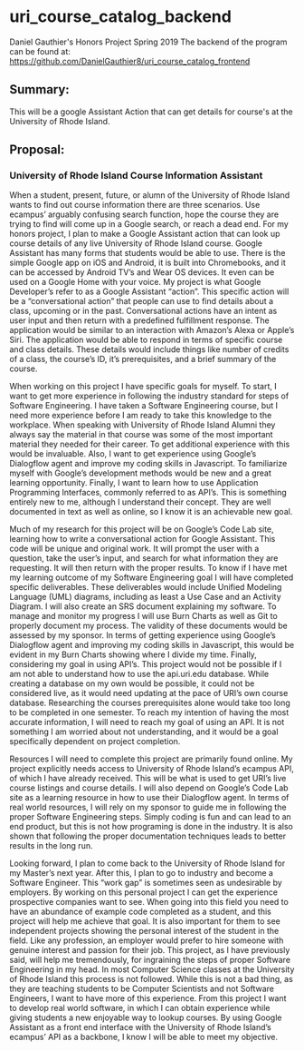 # uri_course_catalog_backend

Daniel Gauthier's Honors Project Spring 2019
The backend of the program can be found at:
https://github.com/DanielGauthier8/uri_course_catalog_frontend

## Summary:

This will be a google Assistant Action that can get details for course's at the University of Rhode Island.

## Proposal:

### University of Rhode Island Course Information Assistant

When a student, present, future, or alumn of the University of Rhode Island wants to find out course information there are three scenarios.  Use ecampus’ arguably confusing search function, hope the course they are trying to find will come up in a Google search, or reach a dead end.  For my honors project, I plan to make a Google Assistant action that can look up course details of any live University of Rhode Island course.  Google Assistant has many forms that students would be able to use. There is the simple Google app on iOS and Android, it is built into Chromebooks, and it can be accessed by Android TV’s and Wear OS devices.  It even can be used on a Google Home with your voice. My project is what Google Developer’s refer to as a Google Assistant “action”.  This specific action will be a “conversational action” that people can use to find details about a class, upcoming or in the past.  Conversational actions have an intent as user input and then return with a predefined fulfillment response.  The application would be similar to an interaction with Amazon’s Alexa or Apple’s Siri.  The application would be able to respond in terms of specific course and class details.  These details would include things like number of credits of a class, the course’s ID, it’s prerequisites, and a brief summary of the course.

When working on this project I have specific goals for myself.  To start, I want to get more experience in following the industry standard for steps of Software Engineering.  I have taken a Software Engineering course, but I need more experience before I am ready to take this knowledge to the workplace.  When speaking with University of Rhode Island Alumni they always say the material in that course was some of the most important material they needed for their career.  To get additional experience with this would be invaluable.   Also, I want to get experience using Google’s Dialogflow agent and improve my coding skills in Javascript.  To familiarize myself with Google’s development methods would be new and a great learning opportunity. Finally, I want to learn how to use Application Programming Interfaces, commonly referred to as API’s.  This is something entirely new to me, although I understand their concept.  They are well documented in text as well as online, so I know it is an achievable new goal.

Much of my research for this project will be on Google’s Code Lab site, learning how to write a conversational action for Google Assistant.  This code will be unique and original work.  It will prompt the user with a question, take the user’s input, and search for what information they are requesting.  It will then return with the proper results.  To know if I have met my learning outcome of my Software Engineering goal I will have completed specific deliverables.  These deliverables would include Unified Modeling Language (UML) diagrams, including as least a Use Case and an Activity Diagram.   I will also create an SRS document explaining my software.  To manage and monitor my progress I will use Burn Charts as well as Git to properly document my process.  The validity of these documents would be assessed by my sponsor.  In terms of getting experience using Google’s Dialogflow agent and improving my coding skills in Javascript, this would be evident in my Burn Charts showing where I divide my time.  Finally,  considering my goal in using API’s.  This project would not be possible if I am not able to understand how to use the api.uri.edu database.  While creating a database on my own would be possible, it could not be considered live, as it would need updating at the pace of URI’s own course database.  Researching the courses prerequisites alone would take too long to be completed in one semester.  To reach my intention of having the most accurate information, I will need to reach my goal of using an API.  It is not something I am worried about not understanding, and it would be a goal specifically dependent on project completion.

Resources I will need to complete this project are primarily found online.  My project explicitly needs access to University of Rhode Island’s ecampus API, of which I have already received.  This will be what is used to get URI’s live course listings and course details.  I will also depend on Google’s Code Lab site as a learning resource in how to use their Dialogflow agent.  In terms of real world resources, I will rely on my sponsor to guide me in following the proper Software Engineering steps.  Simply coding is fun and can lead to an end product, but this is not how programing is done in the industry.  It is also shown that following the proper documentation techniques leads to better results in the long run.  

Looking forward, I plan to come back to the University of Rhode Island for my Master’s next year.  After this, I plan to go to industry and become a Software Engineer.  This “work gap” is sometimes seen as undesirable by employers.  By working on this personal project I can get the experience prospective companies want to see.  When going into this field you need to have an abundance of example code completed as a student, and this project will help me achieve that goal.  It is also important for them to see independent projects showing the personal interest of the student in the field.  Like any profession, an employer would prefer to hire someone with genuine interest and passion for their job.  This project, as I have previously said, will help me tremendously, for ingraining the steps of proper Software Engineering in my head.  In most Computer Science classes at the University of Rhode Island this process is not followed.  While this is not a bad thing, as they are teaching students to be Computer Scientists and not Software Engineers, I want to have more of this experience.  From this project I want to develop real world software, in which I can obtain experience while giving students a new enjoyable way to lookup courses.  By using Google Assistant as a front end interface with the University of Rhode Island’s ecampus’ API as a backbone, I know I will be able to meet my objective.
